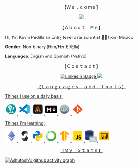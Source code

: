 
<p align="center">【Ｗｅｌｃｏｍｅ】</p>
 
<div id="header" align="center">
<img src="https://media.giphy.com/media/udK21RQeWtaGQ/giphy.gif" width="300"/>
</div>
<p></p>

<p align="center">【Ａｂｏｕｔ　Ｍｅ】</p>

Hi, I'm Kevin Padilla an Entry level data scientist 👨‍💻 from Mexico

**Gender**: Non-binary (Him/Her  El/Ella)

**Languages**: Engish and Spanish (Native) 
<p align="center">【Ｃｏｎｔａｃｔ】</p>

<div id="badges" align="center">
    <a href="https://www.linkedin.com/in/kevin-padilla-islas/">
        <img src="https://img.shields.io/badge/Kevin Raúl Padila Islas-blue?logo=linkedin&logoColor=white&style=for-the-badge" alt="LinkedIn Badge"/>
     <a href="mailto:kevin.padilla.islas@proton.me">
        <img src="https://img.shields.io/badge/kevin.padilla.islas@proton.me-8B89CC?style=for-the-badge&logo=protonmail&logoColor=white"/>
</div>


<p align="center">【Ｌａｎｇｕａｇｅｓ　ａｎｄ　Ｔｏｏｌｓ】</p>
<p></p>
Things I use on a daily basis:
<p>
<img src='img/pop_os.png'   width='40'>
<img src='img/vs_code.png'  width='40'>
<img src='img/alacritty.svg'width='40'>
<img src='img/markdown.png' width='40'>
<img src='img/latex.png'    width='40'>
<img src='img/git.png'      width='40'>
</p>
Things I'm learning:
<p>
  <img src='img/eth.png'        width='40'>
  <img src='img/solidity.png'   width='40'>
  <img src='img/python.png'     width='40'>
  <img src='img/anaconda.png'   width='40'>
  <img src='img/tensorflow.png' width='40'>
  <img src='img/javascript.png' width='40'>
  <img src='img/sql.png'        width='40'>
  <img src='img/power_bi.png'   width='40'>
</p>


<p align="center">【Ｍｙ　Ｓｔａｔｓ】</p>

[![Ashutosh's github activity graph](https://github-readme-activity-graph.cyclic.app/graph?username=jistro&theme=github-compact)](https://github.com/ashutosh00710/github-readme-activity-graph)


